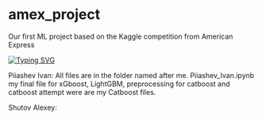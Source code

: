 # amex_project
Our first ML project based on the Kaggle competition from American Express


[![Typing SVG](https://readme-typing-svg.herokuapp.com?color=%2336BCF7&lines=American+Express)](https://git.io/typing-svg)


Piiashev Ivan:
All files are in the folder named after me.
Piiashev_Ivan.ipynb my final file for xGboost, LightGBM, preprocessing for catboost and catboost attempt were are my Catboost files.

Shutov Alexey:

